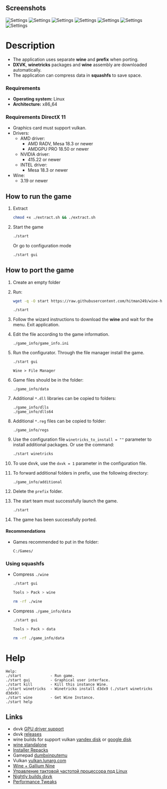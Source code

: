 ## Screenshots 

![Settings](1.png)
![Settings](2.png)
![Settings](3.png)
![Settings](4.png)
![Settings](5.png)
![Settings](6.png)
![Settings](7.png)

# Description 

- The application uses separate **wine** and **prefix** when porting.  
- **DXVK**, **winetricks** packages and **wine** assembly are downloaded automatically.  
- The application can compress data in **squashfs** to save space.

### Requirements

- **Operating system:** Linux
- **Architecture:** x86_64

### Requirements DirectX 11

- Graphics card must support vulkan.
- Drivers:
    - AMD driver:  
        - AMD RADV, Mesa 18.3 or newer
        - AMDGPU PRO 18.50 or newer
    - NVIDIA driver:  
        - 415.22 or newer
    - INTEL driver:  
        - Mesa 18.3 or newer
- Wine:
    - 3.19 or newer

## How to run the game

1) Extract 
    ```bash
    chmod +x ./extract.sh && ./extract.sh
    ```
2) Start the game
    ```bash
    ./start
    ``` 
    Or go to configuration mode
    ```bash
    ./start gui
    ```

## How to port the game

1) Create an empty folder

2) Run:
    ```bash
    wget -q -O start https://raw.githubusercontent.com/hitman249/wine-helpers/master/start && chmod +x start./start
    ```
    ```bash
    ./start
    ```

3) Follow the wizard instructions to download the **wine** and wait for the menu. Exit application.

4) Edit the file according to the game information.
    ```text
    ./game_info/game_info.ini
    ```

5) Run the configurator. Through the file manager install the game.
    ```bash
    ./start gui
    ```
    ```text
    Wine > File Manager
    ```
6) Game files should be in the folder: 
    ```text
    ./game_info/data
    ```

7) Additional `*.dll` libraries can be copied to folders:
    ```text
    ./game_info/dlls
    ./game_info/dlls64
    ```
    
8) Additional `*.reg` files can be copied to folder:
    ```text
    ./game_info/regs
    ```

9) Use the configuration file `winetricks_to_install = ""` parameter to install additional packages. Or use the command: 
    ```bash
    ./start winetricks
    ```

10) To use dxvk, use the `dxvk = 1` parameter in the configuration file.

11) To forward additional folders in prefix, use the following directory:
    ```text
    ./game_info/additional
    ```

12) Delete the `prefix` folder. 

13) The start team must successfully launch the game.
    ```bash
    ./start
    ```

14) The game has been successfully ported.


#### Recommendations

* Games recommended to put in the folder:
    ```text
    C:/Games/
    ```

### Using squashfs

*  Compress `./wine`
    ```bash
    ./start gui
    ```
    ```bash
    Tools > Pack > wine
    ```
    ```bash
    rm -rf ./wine
    ```

*  Compress `./game_info/data`
    ```bash
    ./start gui
    ```
    ```bash
    Tools > Pack > data
    ```
    ```bash
    rm -rf ./game_info/data
    ```


# Help

```text
Help:
./start             - Run game.
./start gui         - Graphical user interface.
./start kill        - Kill this instance Wine.
./start winetricks  - Winetricks install d3dx9 (./start winetricks d3dx9).
./start wine        - Get Wine Instance.
./start help
```

 ## Links
 
 * dxvk [GPU driver support](https://github.com/doitsujin/dxvk/wiki/Driver-support)
 * dxvk [releases](https://github.com/doitsujin/dxvk/releases)
 * wine builds for support vulkan [yandex disk](https://yadi.sk/d/IrofgqFSqHsPu) 
 or [google disk](https://drive.google.com/open?id=1fTfJQhQSzlEkY-j3g0H6p4lwmQayUNSR)
 * [wine standalone](https://lutris.net/files/runners/)
 * [Installer Repacks](https://repacks.net/)
 * Gamepad [dumbxinputemu](https://github.com/kozec/dumbxinputemu/releases)
 * Vulkan [vulkan.lunarg.com](https://vulkan.lunarg.com/sdk/home#linux)
 * [Wine + Gallium Nine](https://launchpad.net/~commendsarnex/+archive/ubuntu/winedri3)
 * [Управление тактовой частотой процессора под Linux](http://www.michurin.net/tools/cpu-frequency.html)
 * [Nightly builds dxvk](https://haagch.frickel.club/files/dxvk/)
 * [Performance Tweaks](https://github.com/lutris/lutris/wiki/Performance-Tweaks)